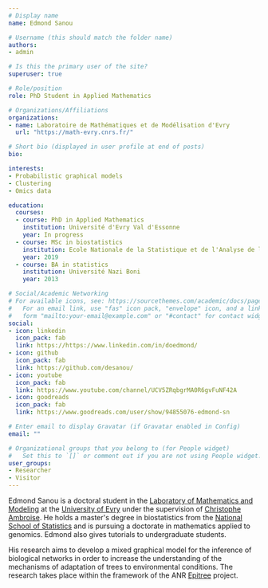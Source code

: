 ```yaml
---
# Display name
name: Edmond Sanou

# Username (this should match the folder name)
authors:
- admin

# Is this the primary user of the site?
superuser: true

# Role/position
role: PhD Student in Applied Mathematics

# Organizations/Affiliations
organizations:
- name: Laboratoire de Mathématiques et de Modélisation d'Evry
  url: "https://math-evry.cnrs.fr/"

# Short bio (displayed in user profile at end of posts)
bio:

interests:
- Probabilistic graphical models
- Clustering
- Omics data

education:
  courses:
  - course: PhD in Applied Mathematics
    institution: Université d'Evry Val d'Essonne
    year: In progress
  - course: MSc in biostatistics
    institution: Ecole Nationale de la Statistique et de l'Analyse de l'Information
    year: 2019
  - course: BA in statistics
    institution: Université Nazi Boni
    year: 2013

# Social/Academic Networking
# For available icons, see: https://sourcethemes.com/academic/docs/page-builder/#icons
#   For an email link, use "fas" icon pack, "envelope" icon, and a link in the
#   form "mailto:your-email@example.com" or "#contact" for contact widget.
social:
- icon: linkedin
  icon_pack: fab
  link: https://https://www.linkedin.com/in/doedmond/
- icon: github
  icon_pack: fab
  link: https://github.com/desanou/
- icon: youtube
  icon_pack: fab
  link: https://www.youtube.com/channel/UCV5ZRqbgrMA0R6gvFuNF42A
- icon: goodreads
  icon_pack: fab
  link: https://www.goodreads.com/user/show/94855076-edmond-sn

# Enter email to display Gravatar (if Gravatar enabled in Config)
email: ""

# Organizational groups that you belong to (for People widget)
#   Set this to `[]` or comment out if you are not using People widget.
user_groups:
- Researcher
- Visitor
---
```


Edmond Sanou is a doctoral student in the [Laboratory of Mathematics and Modeling](https://math-evry.cnrs.fr/) at the [University of Evry](https://www.univ-evry.fr/) under the supervision of [Christophe Ambroise](http://www.math-evry.cnrs.fr/members/cambroise/welcome). He holds a master's degree in biostatistics from the [National School of Statistics](http://http://ensai.fr/) and is pursuing a doctorate in mathematics applied to genomics. Edmond also gives tutorials to undergraduate students.

His research aims to develop a mixed graphical model for the inference of biological networks in order to increase the understanding of the mechanisms of adaptation of trees to environmental conditions. The research takes place within the framework of the ANR [Epitree](https://www6.inrae.fr/epitree-project/Le-projet-EPITREE) project.
